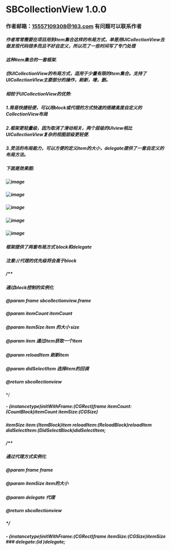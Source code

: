 # SBCollectionView 1.0.0
### 作者邮箱：15557109308@163.com 有问题可以联系作者
##### 作者常常需要在项目用到Item集合这样的布局方式，单是用UICollectionView去做发现代码很多而且不好自定义，所以花了一些时间写了专门处理
##### 这种item集合的一套框架.
##### 仿UICollectionView的布局方式，适用于少量有限的Item集合。支持了UICollectionVIew主要部分的操作，刷新，增，删。
##### 相较于UICollectionView的优势:
##### 1.简易快捷轻便，可以用block或代理的方式快速的搭建高度自定义的CollectionView布局
##### 2.框架更轻量级，因为取消了滑动相关，两个层级的UIview相比UICollectionView复杂的视图层级更轻便.
##### 3.灵活的布局能力，可以方便的定义item的大小，delegate提供了一套自定义的布局方法。
##### 下面是效果图:
##### ![image](https://github.com/pubin563783417/SBCollectionView/blob/master/Screenshot/pb_1.png)
##### ![image](https://github.com/pubin563783417/SBCollectionView/blob/master/Screenshot/pb_2.png)
##### ![image](https://github.com/pubin563783417/SBCollectionView/blob/master/Screenshot/pb_3.png)
##### ![image](https://github.com/pubin563783417/SBCollectionView/blob/master/Screenshot/pb_4.png)
##### ![image](https://github.com/pubin563783417/SBCollectionView/blob/master/Screenshot/Untitled.gif)
##### 框架提供了两套布局方式 block和delegate
##### 注意://代理的优先级将会高于block
##### /**
 ##### 通过block控制的实例化
 ##### @param frame sbcollectionview.frame
#####  @param itemCount itemCount
 ##### @param itemSize item 的大小 size
 ##### @param item 通过item获取一个item
 ##### @param reloadItem 刷新item
 ##### @param didSelectItem 选择item的回调
#####  @return sbcollectionview
 */
##### - (instancetype)initWithFrame:(CGRect)frame itemCount:(CountBlock)itemCount itemSize:(CGSize) 
##### itemSize item:(ItemBlock)item reloadItem:(ReloadBlock)reloadItem  didSelectItem:(DidSelectBlock)didSelectItem;
##### /**
#####  通过代理方式实例化

#####  @param frame frame
#####  @param itemSize item的大小
#####  @param delegate 代理
#####  @return sbcollectionview
#####  */
##### - (instancetype)initWithFrame:(CGRect)frame itemSize:(CGSize)itemSize ### delegate:(id <SBCollectionProtocol>)delegate;

